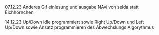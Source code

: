 07.12.23 Anderes Gif einlesung und ausgabe NAvi von selda statt Eichhörnchen

14.12.23 Up/Down idle programmiert sowie Right Up/Down und Left Up/Down sowie Ansatz programmieren des Abwechslungs Algorythmus  